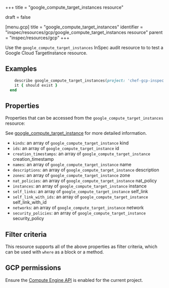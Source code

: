 +++
title = "google_compute_target_instances resource"

draft = false


[menu.gcp]
title = "google_compute_target_instances"
identifier = "inspec/resources/gcp/google_compute_target_instances resource"
parent = "inspec/resources/gcp"
+++

Use the `google_compute_target_instances` InSpec audit resource to to test a Google Cloud TargetInstance resource.

## Examples

```ruby
    describe google_compute_target_instances(project: 'chef-gcp-inspec', zone: ' value_zone') do
    it { should exist }
  end
```

## Properties

Properties that can be accessed from the `google_compute_target_instances` resource:

See [google_compute_target_instance](google_compute_target_instance) for more detailed information.

  * `kinds`: an array of `google_compute_target_instance` kind
  * `ids`: an array of `google_compute_target_instance` id
  * `creation_timestamps`: an array of `google_compute_target_instance` creation_timestamp
  * `names`: an array of `google_compute_target_instance` name
  * `descriptions`: an array of `google_compute_target_instance` description
  * `zones`: an array of `google_compute_target_instance` zone
  * `nat_policies`: an array of `google_compute_target_instance` nat_policy
  * `instances`: an array of `google_compute_target_instance` instance
  * `self_links`: an array of `google_compute_target_instance` self_link
  * `self_link_with_ids`: an array of `google_compute_target_instance` self_link_with_id
  * `networks`: an array of `google_compute_target_instance` network
  * `security_policies`: an array of `google_compute_target_instance` security_policy

## Filter criteria

This resource supports all of the above properties as filter criteria, which can be used
with `where` as a block or a method.

## GCP permissions

Ensure the [Compute Engine API](https://console.cloud.google.com/apis/library/compute.googleapis.com/) is enabled for the current project.
